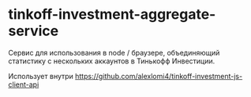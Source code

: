 # tinkoff-investment-aggregate-service

Сервис для использования в node / браузере, объединяющий статистику с нескольких аккаунтов в Тинькофф Инвестиции.

Использует внутри https://github.com/alexlomi4/tinkoff-investment-js-client-api

